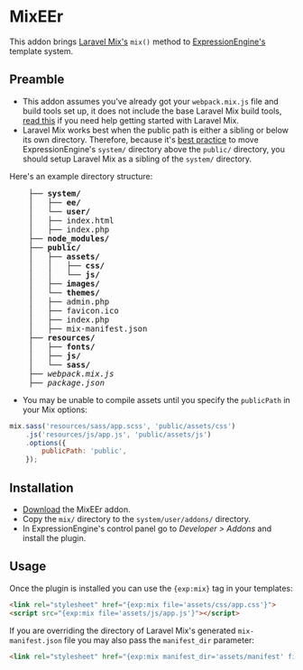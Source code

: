 # MixEEr
 This addon brings [Laravel Mix's](https://github.com/JeffreyWay/laravel-mix) `mix()` method to [ExpressionEngine's](https://github.com/ExpressionEngine/ExpressionEngine) template system.

## Preamble
- This addon assumes you've already got your `webpack.mix.js` file and build tools set up, it does not include the base Laravel Mix build tools, [read this](https://github.com/JeffreyWay/laravel-mix/blob/master/docs/installation.md#stand-alone-project) if you need help getting started with Laravel Mix.
- Laravel Mix works best when the public path is either a sibling or below its own directory. Therefore, because it's [best practice](https://docs.expressionengine.com/latest/installation/best-practices.html#moving-the-system-directory-above-webroot) to move ExpressionEngine's `system/` directory above the `public/` directory, you should setup Laravel Mix as a sibling of the `system/` directory.

Here's an example directory structure:

<pre>
    ├── <b>system/</b>
    │   ├── <b>ee/</b>
    │   └── <b>user/</b>
    │   ├── index.html
    │   ├── index.php
    ├── <b>node_modules/</b>
    ├── <b>public/</b>
    │   ├── <b>assets/</b>
    │   │   ├── <b>css/</b>
    │   │   └── <b>js/</b>
    │   ├── <b>images/</b>
    │   └── <b>themes/</b>
    │   ├── admin.php
    │   ├── favicon.ico
    │   ├── index.php
    │   ├── mix-manifest.json
    ├── <b>resources/</b>
    │   ├── <b>fonts/</b>
    │   ├── <b>js/</b>
    │   └── <b>sass/</b>
    ├── <em>webpack.mix.js</em>
    ├── <em>package.json</em>
</pre>

- You may be unable to compile assets until you specify the `publicPath` in your Mix options:

```js
mix.sass('resources/sass/app.scss', 'public/assets/css')
    .js('resources/js/app.js', 'public/assets/js')
    .options({
        publicPath: 'public',
    });
```

## Installation
- [Download](https://github.com/benjivm/mixeer/archive/master.zip) the MixEEr addon.
- Copy the `mix/` directory to the `system/user/addons/` directory.
- In ExpressionEngine's control panel go to *Developer > Addons* and install the plugin.

## Usage
Once the plugin is installed you can use the `{exp:mix}` tag in your templates:

```html
<link rel="stylesheet" href="{exp:mix file='assets/css/app.css'}">
<script src="{exp:mix file='assets/js/app.js'}"></script>
```

If you are overriding the directory of Laravel Mix's generated `mix-manifest.json` file you may also pass the `manifest_dir` parameter:

```html
<link rel="stylesheet" href="{exp:mix manifest_dir='assets/manifest' file='assets/css/app.css'}">
```
